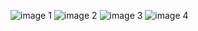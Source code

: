 ![image 1](https://github.com/vanosss/Bitcup-GoogleFitApp/blob/master/images/1.jpg)
![image 2](https://github.com/vanosss/Bitcup-GoogleFitApp/blob/master/images/2.jpg)
![image 3](https://github.com/vanosss/Bitcup-GoogleFitApp/blob/master/images/3.jpg)
![image 4](https://github.com/vanosss/Bitcup-GoogleFitApp/blob/master/images/4.jpg)
